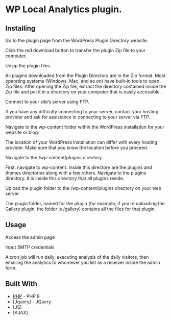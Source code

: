# WP Local Analytics plugin.

## Installing

Go to the plugin page from the WordPress Plugin Directory website.

Click the red download button to transfer the plugin Zip file to your computer.

Unzip the plugin files.

All plugins downloaded from the Plugin Directory are in the Zip format. Most operating systems (Windows, Mac, and so on) have built-in tools to open Zip files. After opening the Zip file, extract the directory contained inside the Zip file and put it in a directory on your computer that is easily accessible.

Connect to your site’s server using FTP.

If you have any difficulty connecting to your server, contact your hosting provider and ask for assistance in connecting to your server via FTP.

Navigate to the wp-content folder within the WordPress installation for your website or blog.

The location of your WordPress installation can differ with every hosting provider. Make sure that you know the location before you proceed.

Navigate to the /wp-content/plugins directory.

First, navigate to wp-content. Inside this directory are the plugins and themes directories along with a few others. Navigate to the plugins directory. It is inside this directory that all plugins reside.

Upload the plugin folder to the /wp-content/plugins directory on your web server.

The plugin folder, named for the plugin (for example, if you’re uploading the Gallery plugin, the folder is /gallery) contains all the files for that plugin.

## Usage

Access the admin page

Input SMTP credentials

A cron job will run daily, executing analysis of the daily visitors, then emailing the analytics to whomever you list as a receiver inside the admin form.

## Built With

* [PHP](https://www.php.net/docs.php) - PHP 8
* [Jquery] - JQuery
* [JS]
* [AJAX]
